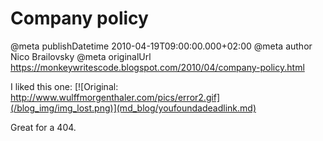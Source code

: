 # Company policy

@meta publishDatetime 2010-04-19T09:00:00.000+02:00
@meta author Nico Brailovsky
@meta originalUrl https://monkeywritescode.blogspot.com/2010/04/company-policy.html

I liked this one:
[![Original: http://www.wulffmorgenthaler.com/pics/error2.gif](/blog_img/img_lost.png)](md_blog/youfoundadeadlink.md)

Great for a 404.

